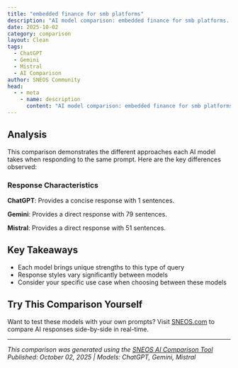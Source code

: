 ```yaml
---
title: "embedded finance for smb platforms"
description: "AI model comparison: embedded finance for smb platforms..."
date: 2025-10-02
category: comparison
layout: Clean
tags:
  - ChatGPT
  - Gemini
  - Mistral
  - AI Comparison
author: SNEOS Community
head:
  - - meta
    - name: description
      content: "AI model comparison: embedded finance for smb platforms..."
---
```


<ChatComparison
  title="embedded finance for smb platforms"
  prompt="embedded finance for smb platforms"
  :responses='{
    "ChatGPT": "Embedded finance refers to the integration of financial services and products into non-financial platforms, allowing businesses (like Software as a Service - SaaS platforms) to offer financial functionalities seamlessly within their products. For small and medium-sized businesses (SMBs), this can provide significant advantages, including improved cash flow, better customer experience, and increased revenue streams.\n\n### Key Aspects of Embedded Finance for SMB Platforms\n\n1. **Payment Processing**: SMB platforms can integrate payment gateways directly into their services, allowing users to make and receive payments without leaving the platform. This simplifies transactions for customers and can improve conversion rates.\n\n2. **Banking Services**: Small and medium businesses can benefit from embedded banking solutions that offer features such as business checking accounts, savings accounts, and financial management tools all within their existing platform.\n\n3. **Lending Solutions**: Platforms can offer embedded lending options, where users can apply for loans directly through the service they are using. This can include invoice financing, lines of credit, or small business loans, often with a streamlined application process.\n\n4. **Insurance Products**: SMB platforms can embed insurance solutions tailored to the needs of small businesses. This could include liability insurance, health insurance for employees, or other relevant products.\n\n5. **Accounting and Finance Tools**: Integrating financial management tools within a platform can help SMBs manage their finances better. This could involve invoicing, expense tracking, payroll processing, and tax preparation tools.\n\n6. **Investments and Wealth Management**: Some platforms are beginning to offer investment services, allowing business owners to invest surplus funds or offer investment products to their customers.\n\n7. **Marketplaces and E-commerce**: For e-commerce platforms, embedding finance can facilitate transactions, including offering financing options at checkout, which can enhance customer satisfaction and increase sales.\n\n### Benefits for SMBs\n\n- **Enhanced Customer Experience**: By embedding finance, SMB platforms can offer a seamless experience, reducing friction for users who want to access financial services while using core business tools.\n- **Revenue Generation**: Offering financial services can create new revenue streams for SMB platforms, through transaction fees, commissions on loans, or subscription fees for embedded services.\n- **Accessibility**: Embedded finance can improve access to financial products, as it can reduce barriers and streamline processes for SMBs, which often struggle with traditional financial service access.\n- **Data Utilization**: Platforms that integrate financial services can leverage data across different functions to offer more personalized services, such as customized loan offers based on spending and revenue patterns.\n\n### Examples of Embedded Finance in SMB Platforms\n\n1. **Shopify**: Offers integrated payment processing (Shopify Payments), financing options (Shopify Capital), and business banking features to enhance the merchant experience.\n  \n2. **Square**: Beyond payment processing, Square provides tools for invoicing, payroll, and small business loans, all embedded within its ecosystem.\n\n3. **QuickBooks**: Offers accounting and bookkeeping tools while integrating payment processing and financing options for small businesses.\n\n4. **FreshBooks**: A software designed for small businesses that integrates invoicing, payment processing, and expense management in one platform.\n\n### Challenges to Consider\n\n- **Regulatory Compliance**: Integrating financial services requires adhering to various regulatory requirements, which can be complex and costly.\n- **Security and Fraud Prevention**: Financial services add a layer of risk, requiring robust security measures to protect sensitive financial data.\n- **User Trust**: SMBs may be hesitant to rely on non-financial companies for financial services, so building trust is critical.\n\n### Conclusion\n\nEmbedded finance offers significant opportunities for SMB platforms to enhance their offerings and improve the experience for their users. By integrating financial services seamlessly, these platforms can create value-added features that improve customer loyalty and drive growth. As technology continues to develop, we can expect to see further innovation in embedded finance tailored to the needs of small and medium-sized businesses.",
    "Gemini": "## Embedded Finance for SMB Platforms: A Deep Dive\n\nEmbedded finance refers to the integration of financial services (like payments, lending, insurance, and investments) directly into non-financial platforms, products, or applications. For SMB platforms, it presents a significant opportunity to enhance user experience, increase revenue, and gain a competitive edge.\n\n**Why is Embedded Finance Relevant for SMB Platforms?**\n\n* **Increased User Engagement \u0026 Stickiness:** Offering integrated financial services makes your platform more valuable and essential to SMBs, reducing churn.\n* **New Revenue Streams:** Earn commissions, fees, or interest on financial transactions facilitated through your platform.\n* **Competitive Differentiation:** Stand out from competitors by offering a more comprehensive and convenient solution.\n* **Data-Driven Insights:** Gain valuable insights into SMB financial needs and behavior, enabling you to personalize your offerings and improve your platform.\n* **Simplified Financial Management:** Streamline financial operations for SMBs, freeing them up to focus on their core business.\n\n**Examples of Embedded Finance for SMB Platforms:**\n\nHere are some specific examples of how different types of SMB platforms can leverage embedded finance:\n\n* **E-commerce Platforms (Shopify, Wix, WooCommerce):**\n    * **Embedded Payments:** Accept payments directly through the platform with integrated gateways like Stripe, PayPal, or Adyen.\n    * **Buy Now, Pay Later (BNPL):** Offer BNPL options to customers at checkout through providers like Affirm or Klarna.\n    * **Business Lending:** Provide access to short-term financing or working capital loans directly within the platform.\n    * **Insurance:** Offer business insurance policies relevant to e-commerce operations (e.g., liability insurance, cyber insurance).\n    * **Expense Management:** Integrate expense tracking tools to simplify bookkeeping.\n* **Accounting Software (QuickBooks, Xero):**\n    * **Embedded Payments:** Allow customers to pay invoices directly through the accounting software.\n    * **Automated Reconciliation:** Automatically reconcile bank transactions with accounting records.\n    * **Invoice Factoring:** Offer immediate payment on outstanding invoices through factoring services.\n    * **Payroll Services:** Integrate payroll processing directly into the accounting platform.\n    * **Tax Filing:** Streamline tax filing processes by providing automated calculations and integrations with tax preparation software.\n* **CRM Platforms (Salesforce, HubSpot):**\n    * **Sales Forecasting:** Integrate financial data to provide more accurate sales forecasts.\n    * **Credit Checks:** Enable quick credit checks on potential customers.\n    * **Commission Tracking:** Automate commission calculations and payouts.\n    * **Subscription Management:** Streamline subscription billing and management.\n* **Point of Sale (POS) Systems (Square, Toast):**\n    * **Payments Processing:** Integrated payment processing for in-store and online transactions.\n    * **Capital Advances:** Offer short-term financing based on sales history.\n    * **Payroll Services:** Manage employee payroll directly through the POS system.\n    * **Inventory Financing:** Provide financing to help businesses purchase inventory.\n* **Vertical SaaS Platforms (e.g., Restaurant Management Software, Construction Management Software):**\n    * **Payments:** Integrated payments tailored to the specific industry (e.g., split payments for restaurants).\n    * **Lending:** Industry-specific financing options (e.g., equipment financing for construction companies).\n    * **Insurance:** Industry-specific insurance coverage (e.g., restaurant liability insurance).\n    * **Automated Invoicing:** Streamline invoicing and payment processes specific to the industry.\n\n**Key Considerations for Implementing Embedded Finance:**\n\n* **Compliance:** Navigating complex regulatory requirements related to financial services (e.g., KYC/AML, data privacy).\n* **Security:** Ensuring the security of sensitive financial data and preventing fraud.\n* **Partnerships:** Choosing the right financial partners to integrate with (e.g., banks, fintech companies, insurance providers).\n* **User Experience:** Designing a seamless and intuitive user experience for accessing and using financial services.\n* **Pricing:** Determining a pricing strategy that is competitive and profitable.\n* **Technology Integration:** Ensuring smooth integration with existing platform infrastructure.\n* **Customer Support:** Providing adequate customer support for financial services offered through the platform.\n\n**Steps to Implementing Embedded Finance:**\n\n1. **Identify User Needs:** Understand the specific financial needs of your SMB users through surveys, interviews, and data analysis.\n2. **Choose the Right Financial Services:** Select the financial services that best address the identified user needs and align with your platform\u0027s overall strategy.\n3. **Select a Partner or Build In-House:** Decide whether to partner with a financial institution or fintech company or build the solution in-house. Partnering often allows for faster time-to-market and access to specialized expertise.\n4. **Develop and Integrate:** Design and develop the user interface and integrate the chosen financial services into your platform.\n5. **Test and Launch:** Thoroughly test the integration to ensure functionality and security, and then launch the new feature to your users.\n6. **Market and Promote:** Promote the new financial services to your users and highlight the benefits.\n7. **Monitor and Iterate:** Continuously monitor user feedback and data to improve the offering and adapt to evolving needs.\n\n**Challenges of Embedded Finance:**\n\n* **Regulatory Complexity:** Financial regulations vary widely and are constantly evolving.\n* **Risk Management:**  Managing credit risk, fraud risk, and operational risk associated with offering financial services.\n* **Technology Complexity:** Integrating with various financial systems and ensuring seamless data flow.\n* **Finding the Right Partners:** Identifying reliable and reputable financial partners that align with your platform\u0027s values.\n* **Maintaining Trust:** Building and maintaining user trust in the financial services offered through your platform.\n\n**The Future of Embedded Finance for SMB Platforms:**\n\nThe future of embedded finance for SMB platforms is bright.  We can expect to see:\n\n* **Increased adoption:**  As SMBs become more comfortable with digital solutions, they will increasingly embrace embedded finance.\n* **More sophisticated offerings:**  More advanced financial services will be embedded into platforms, such as personalized financial planning and investment management.\n* **Hyper-personalization:**  Financial services will be tailored to the specific needs of individual SMBs based on their industry, size, and financial profile.\n* **AI-powered solutions:**  Artificial intelligence will be used to automate financial tasks, improve decision-making, and personalize the user experience.\n* **Decentralized Finance (DeFi) Integration:**  Potentially, integrating DeFi solutions to offer alternative financing options and increased transparency.\n\n**Conclusion:**\n\nEmbedded finance is a powerful tool that can help SMB platforms provide a more valuable and convenient experience for their users, while also creating new revenue streams and gaining a competitive edge.  By carefully considering the needs of their users, choosing the right partners, and navigating the challenges, SMB platforms can successfully leverage embedded finance to drive growth and success.\n",
    "Mistral": "Embedded finance for small and medium-sized business (SMB) platforms refers to the integration of financial services directly into the platforms that SMBs use for their operations. This can include a variety of financial products and services such as payments, lending, insurance, and more, all seamlessly embedded within the platform\u0027s ecosystem. Here are some key aspects and benefits of embedded finance for SMB platforms:\n\n### Key Aspects of Embedded Finance for SMB Platforms\n\n1. **Payments and Transactions**:\n   - **Instant Payments**: Facilitate real-time payments between businesses and their customers or suppliers.\n   - **Invoicing and Billing**: Automate the generation and processing of invoices and bills.\n   - **Cross-Border Payments**: Enable international transactions with ease.\n\n2. **Lending and Credit**:\n   - **Working Capital Loans**: Provide short-term loans to help SMBs manage cash flow.\n   - **Invoice Financing**: Allow businesses to borrow against their outstanding invoices.\n   - **Equipment Financing**: Offer loans specifically for purchasing equipment.\n\n3. **Insurance**:\n   - **Business Insurance**: Provide coverage for various risks such as property damage, liability, and business interruption.\n   - **Cyber Insurance**: Protect against cyber threats and data breaches.\n   - **Employee Benefits**: Offer health, life, and other types of insurance for employees.\n\n4. **Accounting and Financial Management**:\n   - **Bookkeeping**: Automate the recording of financial transactions.\n   - **Tax Filing**: Assist with tax preparation and filing.\n   - **Financial Reporting**: Generate financial statements and reports.\n\n5. **Customer Relationship Management (CRM)**:\n   - **Sales and Marketing Tools**: Integrate tools for managing customer interactions and marketing campaigns.\n   - **Customer Data Analytics**: Provide insights into customer behavior and preferences.\n\n### Benefits of Embedded Finance for SMB Platforms\n\n1. **Improved Cash Flow Management**:\n   - Real-time payments and automated invoicing help SMBs manage their cash flow more effectively.\n\n2. **Access to Capital**:\n   - Embedded lending solutions provide SMBs with quick and convenient access to capital, which is crucial for growth and expansion.\n\n3. **Enhanced Customer Experience**:\n   - Seamless integration of financial services within the platform improves the overall user experience, making it easier for SMBs to manage their finances.\n\n4. **Operational Efficiency**:\n   - Automation of financial processes reduces manual effort and minimizes errors, leading to increased efficiency.\n\n5. **Risk Management**:\n   - Embedded insurance solutions help SMBs mitigate various risks, providing a safety net for unforeseen events.\n\n6. **Data-Driven Decisions**:\n   - Access to financial data and analytics enables SMBs to make informed decisions and optimize their operations.\n\n### Examples of Embedded Finance in SMB Platforms\n\n1. **E-commerce Platforms**:\n   - Integrating payment gateways, lending options, and insurance for online sellers.\n\n2. **Accounting Software**:\n   - Offering embedded lending and insurance products within accounting platforms like QuickBooks or Xero.\n\n3. **Point-of-Sale (POS) Systems**:\n   - Providing payment processing, lending, and insurance options directly within POS systems.\n\n4. **Marketplaces**:\n   - Embedding financial services for sellers on marketplaces like Amazon or Etsy.\n\n### Challenges and Considerations\n\n1. **Regulatory Compliance**:\n   - Ensuring that embedded financial services comply with relevant regulations and standards.\n\n2. **Data Security**:\n   - Protecting sensitive financial data from breaches and ensuring privacy.\n\n3. **Integration Complexity**:\n   - Seamlessly integrating financial services with existing platform functionalities can be technically challenging.\n\n4. **User Education**:\n   - Educating SMBs on how to effectively use embedded financial services to maximize benefits.\n\n### Conclusion\n\nEmbedded finance for SMB platforms offers a range of financial services that can significantly enhance the operational efficiency and financial health of small and medium-sized businesses. By integrating these services directly into the platforms they use, SMBs can access the financial tools they need to grow and thrive in a competitive market."
  }'
  published-date="11:23"
/>

## Analysis

This comparison demonstrates the different approaches each AI model takes when responding to the same prompt. Here are the key differences observed:

### Response Characteristics

**ChatGPT**: Provides a concise response with 1 sentences. 

**Gemini**: Provides a direct response with 79 sentences. 

**Mistral**: Provides a direct response with 51 sentences. 

## Key Takeaways

- Each model brings unique strengths to this type of query
- Response styles vary significantly between models
- Consider your specific use case when choosing between these models

## Try This Comparison Yourself

Want to test these models with your own prompts? Visit [SNEOS.com](https://sneos.com) to compare AI responses side-by-side in real-time.

---

*This comparison was generated using the [SNEOS AI Comparison Tool](https://sneos.com)*
*Published: October 02, 2025 | Models: ChatGPT, Gemini, Mistral*
